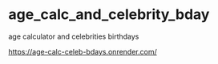 # age_calc_and_celebrity_bday
age calculator and celebrities birthdays

https://age-calc-celeb-bdays.onrender.com/
